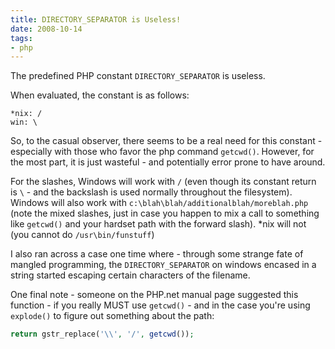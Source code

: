 ```yaml
---
title: DIRECTORY_SEPARATOR is Useless!
date: 2008-10-14
tags:
- php
---
```

The predefined PHP constant `DIRECTORY_SEPARATOR` is useless.

<!--more-->

When evaluated, the constant is as follows:

    *nix: /
    win: \

So, to the casual observer, there seems to be a real need for this constant - especially with those who favor the php command `getcwd()`.  However, for the most part, it is just wasteful - and potentially error prone to have around.

For the slashes, Windows will work with `/` (even though its constant return is `\` - and the backslash is used normally throughout the filesystem).  Windows will also work with `c:\blah\blah/additionalblah/moreblah.php` (note the mixed slashes, just in case you happen to mix a call to something like `getcwd()` and your hardset path with the forward slash).  *nix will not (you cannot do `/usr\bin/funstuff`)

I also ran across a case one time where - through some strange fate of mangled programming, the `DIRECTORY_SEPARATOR` on windows encased in a string started escaping certain characters of the filename.

One final note - someone on the PHP.net manual page suggested this function - if you really MUST use `getcwd()` - and in the case you're using `explode()` to figure out something about the path:

```php
return gstr_replace('\\', '/', getcwd());
```
